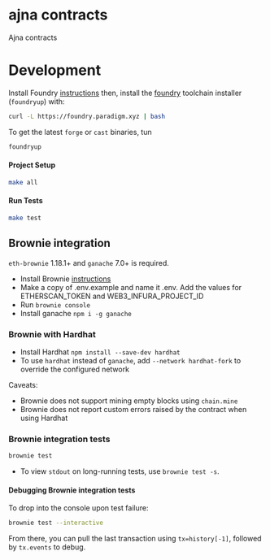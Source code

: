 # ajna contracts

Ajna contracts

# Development

Install Foundry [instructions](https://github.com/gakonst/foundry/blob/master/README.md#installation)  then, install the [foundry](https://github.com/gakonst/foundry) toolchain installer (`foundryup`) with:

```bash
curl -L https://foundry.paradigm.xyz | bash
```

To get the latest `forge` or `cast` binaries, tun

```bash
foundryup
```

#### Project Setup

```bash
make all
```

#### Run Tests

```bash
make test
```

## Brownie integration

`eth-brownie` 1.18.1+ and `ganache` 7.0+ is required.
- Install Brownie [instructions](https://eth-brownie.readthedocs.io/en/stable/install.html)
- Make a copy of .env.example and name it .env. Add the values for ETHERSCAN_TOKEN and WEB3_INFURA_PROJECT_ID
- Run `brownie console`
- Install ganache `npm i -g ganache`

### Brownie with Hardhat
- Install Hardhat `npm install --save-dev hardhat`
- To use `hardhat` instead of `ganache`, add `--network hardhat-fork` to override the configured network

Caveats:
- Brownie does not support mining empty blocks using `chain.mine`
- Brownie does not report custom errors raised by the contract when using Hardhat

### Brownie integration tests

```bash
brownie test
```
  - To view `stdout` on long-running tests, use `brownie test -s`.

#### Debugging Brownie integration tests

To drop into the console upon test failure:
```bash
brownie test --interactive
```

From there, you can pull the last transaction using `tx=history[-1]`, followed by `tx.events` to debug.
